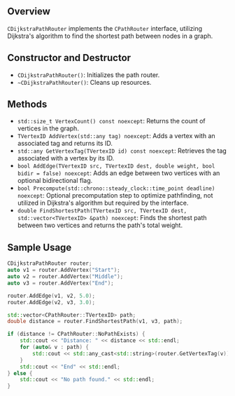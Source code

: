 ## Overview
`CDijkstraPathRouter` implements the `CPathRouter` interface, utilizing Dijkstra's algorithm to find the shortest path between nodes in a graph.

## Constructor and Destructor
- `CDijkstraPathRouter()`: Initializes the path router.
- `~CDijkstraPathRouter()`: Cleans up resources.

## Methods
- `std::size_t VertexCount() const noexcept`: Returns the count of vertices in the graph.
- `TVertexID AddVertex(std::any tag) noexcept`: Adds a vertex with an associated tag and returns its ID.
- `std::any GetVertexTag(TVertexID id) const noexcept`: Retrieves the tag associated with a vertex by its ID.
- `bool AddEdge(TVertexID src, TVertexID dest, double weight, bool bidir = false) noexcept`: Adds an edge between two vertices with an optional bidirectional flag.
- `bool Precompute(std::chrono::steady_clock::time_point deadline) noexcept`: Optional precomputation step to optimize pathfinding, not utilized in Dijkstra's algorithm but required by the interface.
- `double FindShortestPath(TVertexID src, TVertexID dest, std::vector<TVertexID> &path) noexcept`: Finds the shortest path between two vertices and returns the path's total weight.

## Sample Usage
```cpp
CDijkstraPathRouter router;
auto v1 = router.AddVertex("Start");
auto v2 = router.AddVertex("Middle");
auto v3 = router.AddVertex("End");

router.AddEdge(v1, v2, 5.0);
router.AddEdge(v2, v3, 3.0);

std::vector<CPathRouter::TVertexID> path;
double distance = router.FindShortestPath(v1, v3, path);

if (distance != CPathRouter::NoPathExists) {
    std::cout << "Distance: " << distance << std::endl;
    for (auto& v : path) {
        std::cout << std::any_cast<std::string>(router.GetVertexTag(v)) << " -> ";
    }
    std::cout << "End" << std::endl;
} else {
    std::cout << "No path found." << std::endl;
}
